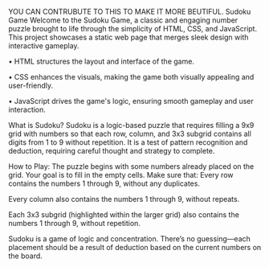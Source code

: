 YOU CAN CONTRUBUTE TO THIS TO MAKE IT MORE BEUTIFUL.
Sudoku Game
Welcome to the Sudoku Game, a classic and engaging number puzzle brought to life through the simplicity of HTML, CSS, and JavaScript. This project showcases a static web page that merges sleek design with interactive gameplay.

• HTML structures the layout and interface of the game.

• CSS enhances the visuals, making the game both visually appealing and user-friendly.

• JavaScript drives the game's logic, ensuring smooth gameplay and user interaction.

What is Sudoku?
Sudoku is a logic-based puzzle that requires filling a 9x9 grid with numbers so that each row, column, and 3x3 subgrid contains all digits from 1 to 9 without repetition. It is a test of pattern recognition and deduction, requiring careful thought and strategy to complete.

How to Play:
The puzzle begins with some numbers already placed on the grid.
Your goal is to fill in the empty cells.
Make sure that:
Every row contains the numbers 1 through 9, without any duplicates.

Every column also contains the numbers 1 through 9, without repeats.

Each 3x3 subgrid (highlighted within the larger grid) also contains the numbers 1 through 9, without repetition.

Sudoku is a game of logic and concentration. There’s no guessing—each placement should be a result of deduction based on the current numbers on the board.
